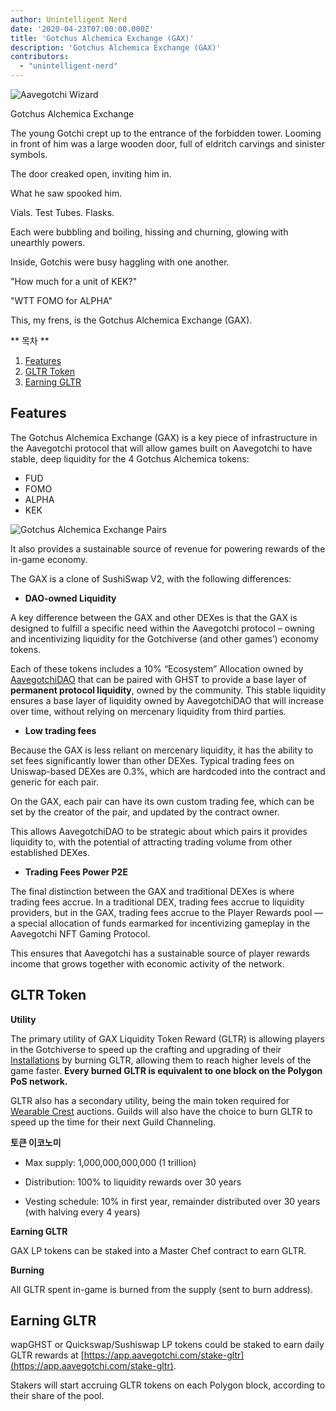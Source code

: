 ```yaml
---
author: Unintelligent Nerd
date: '2020-04-23T07:00:00.000Z'
title: 'Gotchus Alchemica Exchange (GAX)'
description: 'Gotchus Alchemica Exchange (GAX)'
contributors:
  - "unintelligent-nerd"
---
```


<div class="headerImageContainer">
<img class="headerImage" src="/gotchus-alchemica-exchange/wizard-aavegotchi.gif" alt="Aavegotchi Wizard">
<p class="headerImageText">Gotchus Alchemica Exchange</p>
</div>

The young Gotchi crept up to the entrance of the forbidden tower. Looming in front of him was a large wooden door, full of eldritch carvings and sinister symbols.

The door creaked open, inviting him in.

What he saw spooked him.

Vials. Test Tubes. Flasks.

Each were bubbling and boiling, hissing and churning, glowing with unearthly powers.

Inside, Gotchis were busy haggling with one another.

"How much for a unit of KEK?"

"WTT FOMO for ALPHA"

This, my frens, is the Gotchus Alchemica Exchange (GAX).

<div class="contentsBox">

** 목차 **

<ol>
<li><a href=#features>Features</a></li>
<li><a href=#gltr-token>GLTR Token</a></li>
<li><a href=#earning-gltr>Earning GLTR</a></li>
</ol>

</div>

## Features

The Gotchus Alchemica Exchange (GAX) is a key piece of infrastructure in the Aavegotchi protocol that will allow games built on Aavegotchi to have stable, deep liquidity for the 4 Gotchus Alchemica tokens:

* FUD
* FOMO
* ALPHA
* KEK

<img class="bodyImage" src="/gotchus-alchemica-exchange/gotchus-alchemica-exchange-pairs.png" alt="Gotchus Alchemica Exchange Pairs" />

It also provides a sustainable source of revenue for powering rewards of the in-game economy.

The GAX is a clone of SushiSwap V2, with the following differences:

* **DAO-owned Liquidity**

A key difference between the GAX and other DEXes is that the GAX is designed to fulfill a specific need within the Aavegotchi protocol – owning and incentivizing liquidity for the Gotchiverse (and other games’) economy tokens.

Each of these tokens includes a 10% “Ecosystem” Allocation owned by [AavegotchiDAO](/dao) that can be paired with GHST to provide a base layer of **permanent protocol liquidity**, owned by the community. This stable liquidity ensures a base layer of liquidity owned by AavegotchiDAO that will increase over time, without relying on mercenary liquidity from third parties.

* **Low trading fees**

Because the GAX is less reliant on mercenary liquidity, it has the ability to set fees significantly lower than other DEXes. Typical trading fees on Uniswap-based DEXes are 0.3%, which are hardcoded into the contract and generic for each pair.

On the GAX, each pair can have its own custom trading fee, which can be set by the creator of the pair, and updated by the contract owner.

This allows AavegotchiDAO to be strategic about which pairs it provides liquidity to, with the potential of attracting trading volume from other established DEXes.

* **Trading Fees Power P2E**

The final distinction between the GAX and traditional DEXes is where trading fees accrue. In a traditional DEX, trading fees accrue to liquidity providers, but in the GAX, trading fees accrue to the Player Rewards pool — a special allocation of funds earmarked for incentivizing gameplay in the Aavegotchi NFT Gaming Protocol.

This ensures that Aavegotchi has a sustainable source of player rewards income that grows together with economic activity of the network.

## GLTR Token

**Utility**

The primary utility of GAX Liquidity Token Reward (GLTR) is allowing players in the Gotchiverse to speed up the crafting and upgrading of their [Installations](/gotchiverse#building-on-realm-parcels) by burning GLTR, allowing them to reach higher levels of the game faster. **Every burned GLTR is equivalent to one block on the Polygon PoS network.**

GLTR also has a secondary utility, being the main token required for [Wearable Crest](/guild#accessing-a-guild) auctions. Guilds will also have the choice to burn GLTR to speed up the time for their next Guild Channeling.

**토큰 이코노미**

* Max supply: 1,000,000,000,000 (1 trillion)

* Distribution: 100% to liquidity rewards over 30 years

* Vesting schedule: 10% in first year, remainder distributed over 30 years (with halving every 4 years)

**Earning GLTR**

GAX LP tokens can be staked into a Master Chef contract to earn GLTR.

**Burning**

All GLTR spent in-game is burned from the supply (sent to burn address).

## Earning GLTR

wapGHST or Quickswap/Sushiswap LP tokens could be staked to earn daily GLTR rewards at [https://app.aavegotchi.com/stake-gltr](https://app.aavegotchi.com/stake-gltr).

Stakers will start accruing GLTR tokens on each Polygon block, according to their share of the pool.